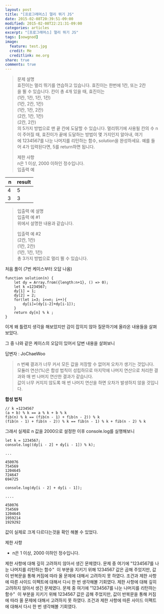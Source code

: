 ```yaml
---
layout: post
title: "[프로그래머스] 멀리 뛰기 JS"
date: 2015-02-08T20:39:51-09:00
modified: 2015-02-08T22:21:31-09:00
categories: articles
excerpt: "[프로그래머스] 멀리 뛰기 JS"
tags: [oowgnod]
image:
  feature: test.jpg
  credit: Me
  creditlink: me.org
share: true
comments: true
---
```


> 문제 설명  
> 효진이는 멀리 뛰기를 연습하고 있습니다. 효진이는 한번에 1칸, 또는 2칸을 뛸 수 있습니다. 칸이 총 4개 있을 때, 효진이는  
> (1칸, 1칸, 1칸, 1칸)  
> (1칸, 2칸, 1칸)  
> (1칸, 1칸, 2칸)  
> (2칸, 1칸, 1칸)  
> (2칸, 2칸)  
> 의 5가지 방법으로 맨 끝 칸에 도달할 수 있습니다. 멀리뛰기에 사용될 칸의 수 n이 주어질 때, 효진이가 끝에 도달하는 방법이 몇 가지인지 알아내, 여기에 1234567를 나눈 나머지를 리턴하는 함수, solution을 완성하세요. 예를 들어 4가 입력된다면, 5를 return하면 됩니다.  
>   
> 제한 사항  
> n은 1 이상, 2000 이하인 정수입니다.  
> 입출력 예

| n | result |
| --- | --- |
| 4  | 5 |
| 3  | 3 |

>   
> 입출력 예 설명  
> 입출력 예 #1  
> 위에서 설명한 내용과 같습니다.  
>   
> 입출력 예 #2  
> (2칸, 1칸)  
> (1칸, 2칸)  
> (1칸, 1칸, 1칸)  
> 총 3가지 방법으로 멀리 뛸 수 있습니다.

처음 풀이 (7번 케이스부터 오답 나옴)

```
function solution(n) {
    let dy = Array.from({length:n+1}, () => 0);
    let k =1234567;
    dy[1] = 1;
    dy[2] = 2;
    for(let i=3; i<=n; i++){
        dy[i]=(dy[i-2]+dy[i-1]);
    }
    return dy[n] % k ;
}
```

이게 왜 틀렸지 생각을 해보았지만 감이 잡히지 않아 질문하기에 올라온 내용들을 살펴보았다.

그 중 나와 같은 케이스의 오답이 있어서 답변 내용을 살펴보니

답변자 : JoChaeWoo

> n 번째 결과가 너무 커서 모든 값을 저장할 수 없어져 오차가 생기는 것입니다.  
> 모듈러 연산(%)은 합성 법칙이 성립하므로 마지막에 나머지 연산으로 처리한 결과와 매 번 나머지 연산한 결과가 같습니다.  
> 값이 너무 커지지 않도록 매 번 나머지 연산을 하면 오차가 발생하지 않을 것입니다.

**합성 법칙**

```
// k =1234567
(a + b) % k == a % k + b % k
fib(n) % k == (fib(n - 1) + fib(n - 2)) % k
(fib(n - 1) + fib(n - 2)) % k == fib(n - 1) % k + fib(n - 2) % k
```

그래서 실제로 n 값을 2000으로 설정한 이후 console.log를 실행해보니

```
let k = 1234567;
console.log((dy[i - 2] + dy[i - 1]) % k);

...

450076
754569
1204645
724647
694725
```

```
console.log(dy[i - 2] + dy[i - 1]);

....

450076
754569
1204645
1959214
1929292
```

값이 실제로 크게 다르다는것을 확인 해볼 수 있었다.

제한 사항

-   n은 1 이상, 2000 이하인 정수입니다.

제한 사항에 대해 깊히 고려하지 않아서 생긴 문제였다. 문제 중 여기에 "1234567를 나눈 나머지를 리턴하는 함수"  이 부분을 지키기 위해 1234567 값은 곱해 주었지만, 값이 반복문을 통해 커짐에 따라 올 문제에 대해서 고려하지 못 하였다. 조건과 제한 사항에 따른 사이드 이펙트에 대해서 다시 한 번 생각해볼 기회였다.
제한 사항에 대해 깊히 고려하지 않아서 생긴 문제였다. 문제 중 여기에 "1234567를 나눈 나머지를 리턴하는 함수"  이 부분을 지키기 위해 1234567 값은 곱해 주었지만, 값이 반복문을 통해 커짐에 따라 올 문제에 대해서 고려하지 못 하였다. 조건과 제한 사항에 따른 사이드 이펙트에 대해서 다시 한 번 생각해볼 기회였다.
